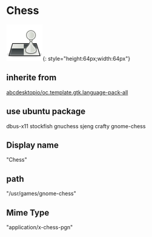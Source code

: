 # Chess
![gnome-chess.svg](/applications/icons/gnome-chess.svg){: style="height:64px;width:64px"}
## inherite from
[abcdesktopio/oc.template.gtk.language-pack-all](abcdesktopio/oc.template.gtk.language-pack-all.md)
## use ubuntu package
dbus-x11 stockfish gnuchess sjeng crafty gnome-chess
## Display name
"Chess"
## path
"/usr/games/gnome-chess"
## Mime Type
"application/x-chess-pgn"
